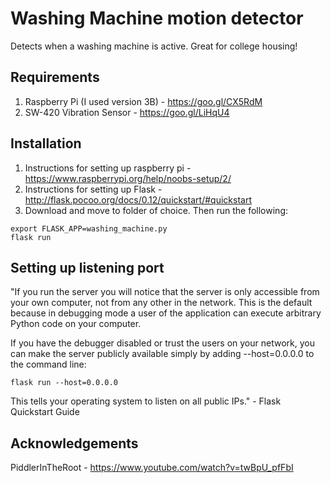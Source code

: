 # Washing Machine motion detector
Detects when a washing machine is active. Great for college housing!

## Requirements
1. Raspberry Pi (I used version 3B) - https://goo.gl/CX5RdM
2. SW-420 Vibration Sensor - https://goo.gl/LiHqU4

## Installation
1. Instructions for setting up raspberry pi - https://www.raspberrypi.org/help/noobs-setup/2/
2. Instructions for setting up Flask - http://flask.pocoo.org/docs/0.12/quickstart/#quickstart
3. Download and move to folder of choice. Then run the following:

```
export FLASK_APP=washing_machine.py
flask run
```

## Setting up listening port
"If you run the server you will notice that the server is only accessible from your own computer, not from any other in the network. This is the default because in debugging mode a user of the application can execute arbitrary Python code on your computer.

If you have the debugger disabled or trust the users on your network, you can make the server publicly available simply by adding --host=0.0.0.0 to the command line:

```
flask run --host=0.0.0.0
```

This tells your operating system to listen on all public IPs." - Flask Quickstart Guide

## Acknowledgements
PiddlerInTheRoot - https://www.youtube.com/watch?v=twBpU_pfFbI